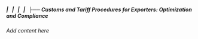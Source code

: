 ##### |   |   |   |   ├── Customs and Tariff Procedures for Exporters: Optimization and Compliance

*Add content here*